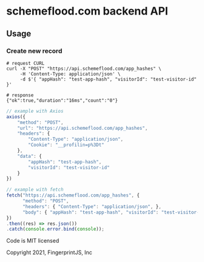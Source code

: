 # schemeflood.com backend API

## Usage

### Create new record

```shell
# request CURL
curl -X "POST" "https://api.schemeflood.com/app_hashes" \
     -H 'Content-Type: application/json' \
     -d $'{ "appHash": "test-app-hash", "visitorId": "test-visitor-id" }'

# response
{"ok":true,"duration":"16ms","count":"0"}
```

```js
// example with Axios
axios({
	"method": "POST",
	"url": "https://api.schemeflood.com/app_hashes",
	"headers": {
		"Content-Type": "application/json",
		"Cookie": "__profilin=p%3Dt"
	},
	"data": {
		"appHash": "test-app-hash",
		"visitorId": "test-visitor-id"
	}
})

// example with fetch
fetch("https://api.schemeflood.com/app_hashes", {
      "method": "POST",
      "headers": { "Content-Type": "application/json", },
      "body": { "appHash": "test-app-hash", "visitorId": "test-visitor-id" }
})
.then((res) => res.json())
.catch(console.error.bind(console));
```

Code is MIT licensed

Copyright 2021, FingerprintJS, Inc